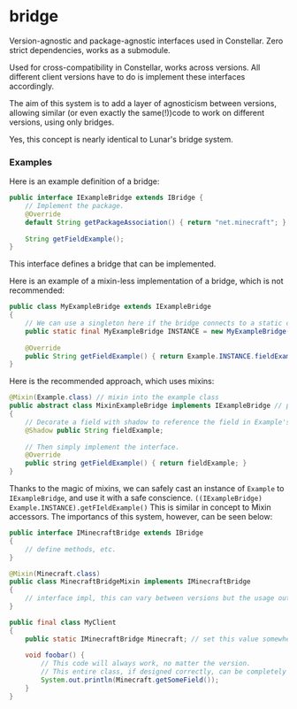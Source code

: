 # bridge
Version-agnostic and package-agnostic interfaces used in Constellar.
Zero strict dependencies, works as a submodule.

Used for cross-compatibility in Constellar, works across versions.
All different client versions have to do is implement these interfaces accordingly.

The aim of this system is to add a layer of agnosticism between versions,
allowing similar (or even exactly the same(!))code to work on different versions,
using only bridges.

Yes, this concept is nearly identical to Lunar's bridge system.

### Examples
Here is an example definition of a bridge:
```java
public interface IExampleBridge extends IBridge {
    // Implement the package.
    @Override
    default String getPackageAssociation() { return "net.minecraft"; }
    
    String getFieldExample();
}
```
This interface defines a bridge that can be implemented.

Here is an example of a mixin-less implementation of a bridge, which is not recommended:
```java
public class MyExampleBridge extends IExampleBridge
{
    // We can use a singleton here if the bridge connects to a static class. Otherwise, use instances.
    public static final MyExampleBridge INSTANCE = new MyExampleBridge();
    
    @Override
    public String getFieldExample() { return Example.INSTANCE.fieldExample; }
}
```

Here is the recommended approach, which uses mixins:
```java
@Mixin(Example.class) // mixin into the example class
public abstract class MixinExampleBridge implements IExampleBridge // pretend Example implements IExample
{
    // Decorate a field with shadow to reference the field in Example's class.
    @Shadow public String fieldExample;
    
    // Then simply implement the interface.
    @Override
    public string getFieldExample() { return fieldExample; }
}
```
Thanks to the magic of mixins, we can safely cast an instance of `Example` to `IExampleBridge`, and use it with a safe conscience.
`((IExampleBridge) Example.INSTANCE).getFIeldExample()`
This is similar in concept to Mixin accessors. The importancs of this system, however, can be seen below:
```java
public interface IMinecraftBridge extends IBridge
{
    // define methods, etc.
}

@Mixin(Minecraft.class)
public class MinecraftBridgeMixin implements IMinecraftBridge
{
    // interface impl, this can vary between versions but the usage outside of the mixin will always be the same!!
}

public final class MyClient
{
    public static IMinecraftBridge Minecraft; // set this value somewhere
    
    void foobar() {
        // This code will always work, no matter the version.
        // This entire class, if designed correctly, can be completely version-independent!
        System.out.println(Minecraft.getSomeField());
    }
}
```

